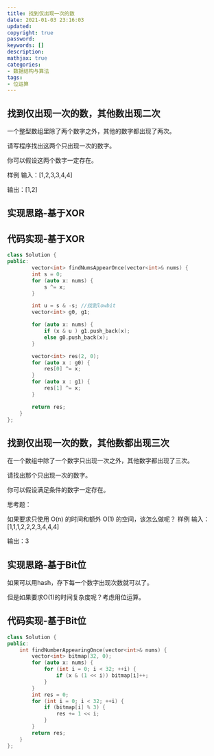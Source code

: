 ```yaml
---
title: 找到仅出现一次的数
date: 2021-01-03 23:16:03
updated:
copyright: true
password:
keywords: []
description: 
mathjax: true
categories:
- 数据结构与算法
tags: 
- 位运算 
---
```


## 找到仅出现一次的数，其他数出现二次

一个整型数组里除了两个数字之外，其他的数字都出现了两次。

请写程序找出这两个只出现一次的数字。

你可以假设这两个数字一定存在。

样例
输入：[1,2,3,3,4,4]

输出：[1,2]

## 实现思路-基于XOR

## 代码实现-基于XOR

```cpp
class Solution {
public:
        vector<int> findNumsAppearOnce(vector<int>& nums) {
        int s = 0;
        for (auto x: nums) {
            s ^= x;
        }

        int u = s & -s; //找到lowbit
        vector<int> g0, g1;

        for (auto x: nums) {
            if (x & u ) g1.push_back(x);
            else g0.push_back(x); 
        }

        vector<int> res(2, 0);
        for (auto x : g0) {
            res[0] ^= x;
        }
        for (auto x : g1) {
            res[1] ^= x;
        }

        return res;
    }
};
```

## 找到仅出现一次的数，其他数都出现三次

在一个数组中除了一个数字只出现一次之外，其他数字都出现了三次。

请找出那个只出现一次的数字。

你可以假设满足条件的数字一定存在。

思考题：

如果要求只使用 O(n) 的时间和额外 O(1) 的空间，该怎么做呢？
样例
输入：[1,1,1,2,2,2,3,4,4,4]

输出：3

## 实现思路-基于Bit位

如果可以用hash，存下每一个数字出现次数就可以了。

但是如果要求O(1)的时间复杂度呢？考虑用位运算。

## 代码实现-基于Bit位

```cpp
class Solution {
public:
    int findNumberAppearingOnce(vector<int>& nums) {
        vector<int> bitmap(32, 0);
        for (auto x: nums) {
            for (int i = 0; i < 32; ++i) {
                if (x & (1 << i)) bitmap[i]++;
            }
        }
        int res = 0;
        for (int i = 0; i < 32; ++i) {
            if (bitmap[i] % 3) {
                res += 1 << i;
            }
        }
        return res;
    }
};

```
